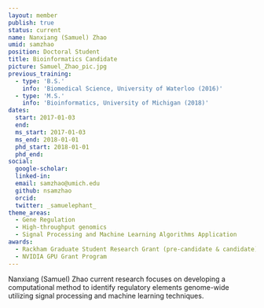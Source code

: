 ```yaml
---
layout: member
publish: true
status: current
name: Nanxiang (Samuel) Zhao
umid: samzhao
position: Doctoral Student
title: Bioinformatics Candidate
picture: Samuel_Zhao_pic.jpg
previous_training:
  - type: 'B.S.'
    info: 'Biomedical Science, University of Waterloo (2016)'
  - type: 'M.S.'
    info: 'Bioinformatics, University of Michigan (2018)'
dates:
  start: 2017-01-03
  end:
  ms_start: 2017-01-03
  ms_end: 2018-01-01
  phd_start: 2018-01-01
  phd_end:
social: 
  google-scholar: 
  linked-in: 
  email: samzhao@umich.edu
  github: nsamzhao
  orcid:
  twitter: _samuelephant_
theme_areas:
  - Gene Regulation
  - High-throughput genomics
  - Signal Processing and Machine Learning Algorithms Application
awards:
  - Rackham Graduate Student Research Grant (pre-candidate & candidate)
  - NVIDIA GPU Grant Program
---
```


Nanxiang (Samuel) Zhao current research focuses on developing a computational method to identify regulatory elements genome-wide utilizing signal processing and machine learning techniques.
